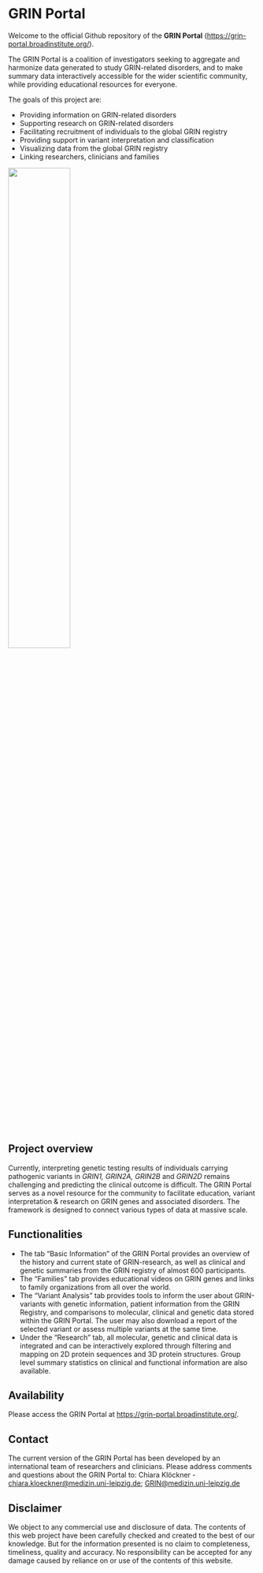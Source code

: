 # GRIN Portal

Welcome to the official Github repository of the **GRIN Portal** (https://grin-portal.broadinstitute.org/).

The GRIN Portal is a coalition of investigators seeking to aggregate and harmonize data generated to study GRIN-related disorders, and to make summary data interactively accessible for the wider scientific community, while providing educational resources for everyone.

The goals of this project are:

- Providing information on GRIN-related disorders
- Supporting research on GRIN-related disorders
- Facilitating recruitment of individuals to the global GRIN registry
- Providing support in variant interpretation and classification
- Visualizing data from the global GRIN registry
- Linking researchers, clinicians and families

<img src="https://user-images.githubusercontent.com/67484272/145692474-d564e2af-538c-432e-86e9-70338fbb741b.png" width=50%>

## Project overview
Currently, interpreting genetic testing results of individuals carrying pathogenic variants in *GRIN1, GRIN2A, GRIN2B* and *GRIN2D* remains challenging and predicting the clinical outcome is difficult.
The GRIN Portal serves as a novel resource for the community to facilitate education, variant interpretation & research on GRIN genes and associated disorders. The framework is designed to connect various types of data at massive scale.

## Functionalities
- The tab “Basic Information” of the GRIN Portal provides an overview of the history and current state of GRIN-research, as well as clinical and genetic summaries from the GRIN registry of almost 600 participants.
- The “Families” tab provides educational videos on GRIN genes and links to family organizations from all over the world.
- The “Variant Analysis” tab provides tools to inform the user about GRIN-variants with genetic information, patient information from the GRIN Registry, and comparisons to molecular, clinical and genetic data stored within the GRIN Portal.  The user may also download a report of the selected variant or assess multiple variants at the same time. 
- Under the “Research” tab, all molecular, genetic and clinical data is integrated and can be interactively explored through filtering and mapping on 2D protein sequences and 3D protein structures. Group level summary statistics on clinical and functional information are also available. 

## Availability
Please access the GRIN Portal at https://grin-portal.broadinstitute.org/.

## Contact
The current version of the GRIN Portal has been developed by an international team of researchers and clinicians. Please address comments and questions about the GRIN Portal to: Chiara Klöckner - chiara.kloeckner@medizin.uni-leipzig.de; GRIN@medizin.uni-leipzig.de
## Disclaimer
We object to any commercial use and disclosure of data. The contents of this web project have been carefully checked and created to the best of our knowledge. But for the information presented is no claim to completeness, timeliness, quality and accuracy. No responsibility can be accepted for any damage caused by reliance on or use of the contents of this website.



